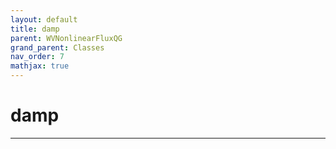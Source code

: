 ```yaml
---
layout: default
title: damp
parent: WVNonlinearFluxQG
grand_parent: Classes
nav_order: 7
mathjax: true
---
```


#  damp




---

